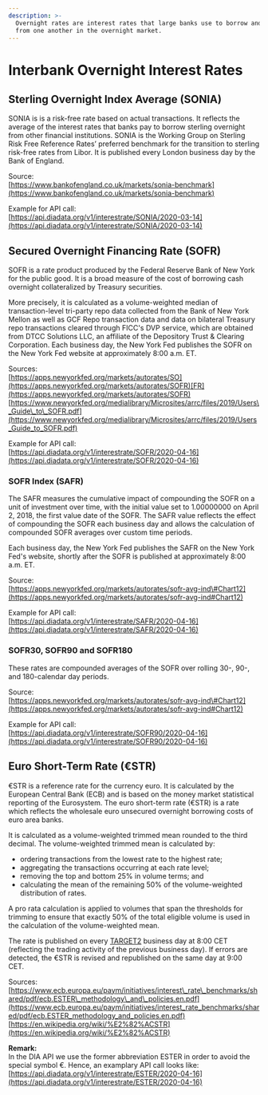 ```yaml
---
description: >-
  Overnight rates are interest rates that large banks use to borrow and lend
  from one another in the overnight market.
---
```


# Interbank Overnight Interest Rates

## Sterling Overnight Index Average \(SONIA\)

SONIA is is a risk-free rate based on actual transactions. It reflects the average of the interest rates that banks pay to borrow sterling overnight from other financial institutions. SONIA is the Working Group on Sterling Risk Free Reference Rates’ preferred benchmark for the transition to sterling risk-free rates from Libor. It is published every London business day by the Bank of England.

Source:  
[https://www.bankofengland.co.uk/markets/sonia-benchmark](https://www.bankofengland.co.uk/markets/sonia-benchmark)

Example for API call:  
[https://api.diadata.org/v1/interestrate/SONIA/2020-03-14](https://api.diadata.org/v1/interestrate/SONIA/2020-03-14)

## Secured Overnight Financing Rate \(SOFR\)

SOFR is a rate product produced by the Federal Reserve Bank of New York for the public good. It is a broad measure of the cost of borrowing cash overnight collateralized by Treasury securities.

More precisely, it is calculated as a volume-weighted median of transaction-level tri-party repo data collected from the Bank of New York Mellon as well as GCF Repo transaction data and data on bilateral Treasury repo transactions cleared through FICC's DVP service, which are obtained from DTCC Solutions LLC, an affiliate of the Depository Trust & Clearing Corporation. Each business day, the New York Fed publishes the SOFR on the New York Fed website at approximately 8:00 a.m. ET.

Sources:  
[https://apps.newyorkfed.org/markets/autorates/SO](https://apps.newyorkfed.org/markets/autorates/SOFR)[FR](https://apps.newyorkfed.org/markets/autorates/SOFR)  
[https://www.newyorkfed.org/medialibrary/Microsites/arrc/files/2019/Users\_Guide\_to\_SOFR.pdf](https://www.newyorkfed.org/medialibrary/Microsites/arrc/files/2019/Users_Guide_to_SOFR.pdf)

Example for API call:  
[https://api.diadata.org/v1/interestrate/SOFR/2020-04-16](https://api.diadata.org/v1/interestrate/SOFR/2020-04-16)

### SOFR Index \(SAFR\)

The SAFR measures the cumulative impact of compounding the SOFR on a unit of investment over time, with the initial value set to 1.00000000 on April 2, 2018, the first value date of the SOFR. The SAFR value reflects the effect of compounding the SOFR each business day and allows the calculation of compounded SOFR averages over custom time periods.

Each business day, the New York Fed publishes the SAFR on the New York Fed's website, shortly after the SOFR is published at approximately 8:00 a.m. ET.

Source:  
[https://apps.newyorkfed.org/markets/autorates/sofr-avg-ind\#Chart12](https://apps.newyorkfed.org/markets/autorates/sofr-avg-ind#Chart12)

Example for API call:  
[https://api.diadata.org/v1/interestrate/SAFR/2020-04-16](https://api.diadata.org/v1/interestrate/SAFR/2020-04-16)

### SOFR30, SOFR90 and SOFR180

These rates are compounded averages of the SOFR over rolling 30-, 90-, and 180-calendar day periods.

Source:  
[https://apps.newyorkfed.org/markets/autorates/sofr-avg-ind\#Chart12](https://apps.newyorkfed.org/markets/autorates/sofr-avg-ind#Chart12)

Example for API call:  
[https://api.diadata.org/v1/interestrate/SOFR90/2020-04-16](https://api.diadata.org/v1/interestrate/SOFR90/2020-04-16)

## Euro Short-Term Rate \(€STR\)

€STR is a reference rate for the currency euro. It is calculated by the European Central Bank \(ECB\) and is based on the money market statistical reporting of the Eurosystem. The euro short-term rate \(€STR\) is a rate which reflects the wholesale euro unsecured overnight borrowing costs of euro area banks.

It is calculated as a volume-weighted trimmed mean rounded to the third decimal. The volume-weighted trimmed mean is calculated by:

* ordering transactions from the lowest rate to the highest rate;
* aggregating the transactions occurring at each rate level;
* removing the top and bottom 25% in volume terms; and 
* calculating the mean of the remaining 50% of the volume-weighted distribution of rates.

A pro rata calculation is applied to volumes that span the thresholds for trimming to ensure that exactly 50% of the total eligible volume is used in the calculation of the volume-weighted mean.

The rate is published on every [TARGET2](https://en.wikipedia.org/wiki/TARGET2) business day at 8:00 CET \(reflecting the trading activity of the previous business day\). If errors are detected, the €STR is revised and republished on the same day at 9:00 CET.

Sources:  
[https://www.ecb.europa.eu/paym/initiatives/interest\_rate\_benchmarks/shared/pdf/ecb.ESTER\_methodology\_and\_policies.en.pdf](https://www.ecb.europa.eu/paym/initiatives/interest_rate_benchmarks/shared/pdf/ecb.ESTER_methodology_and_policies.en.pdf)  
[https://en.wikipedia.org/wiki/%E2%82%ACSTR](https://en.wikipedia.org/wiki/%E2%82%ACSTR)

**Remark:**  
In the DIA API we use the former abbreviation ESTER in order to avoid the special symbol €. Hence, an examplary API call looks like:  
[https://api.diadata.org/v1/interestrate/ESTER/2020-04-16](https://api.diadata.org/v1/interestrate/ESTER/2020-04-16)

##  

